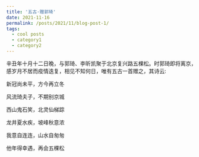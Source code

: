 ```yaml
---
title: '五古·赠郭琦'
date: 2021-11-16
permalink: /posts/2021/11/blog-post-1/
tags:
  - cool posts
  - category1
  - category2
---
```

辛丑年十月十二日晚，与郭琦、李昕凯聚于北京复兴路五棵松。时郭琦即将离京，感岁月不居而疫情迭复，相见不知何日，唯有五古一首赠之，其诗云:

新冠尚未平，方今再立冬

风流琦夫子，不期别京城

西山鬼石笑，北灵仙梯踪

龙井夏水疾，坡峰秋意浓

我意自连连，山水自匆匆

他年得幸遇，再会五棵松
